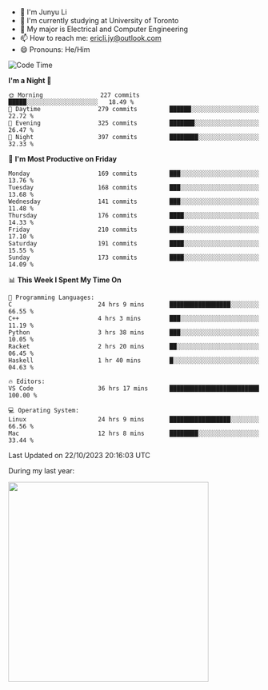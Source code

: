 ### 
- 👨 I'm Junyu Li
- 📖 I'm currently studying at University of Toronto
- 🌱 My major is Electrical and Computer Engineering
- 📫 How to reach me: ericli.jy@outlook.com
- 😄 Pronouns: He/Him

<!--
<p align="left">  
  <img height="180em" src="https://github-readme-stats-git-master-ericjyli.vercel.app/api?username=ericjyli&theme=tokyonight&show_icons=true&count_private=true&include_orgs=true" />
  <img height="180em" src="https://github-readme-stats-git-master-ericjyli.vercel.app/api/top-langs/?username=ericjyli&theme=tokyonight&count_private=true&include_orgs=true&include_orgs=true&layout=compact" />
</p>
-->

<!--START_SECTION:waka-->
![Code Time](http://img.shields.io/badge/Code%20Time-277%20hrs%2027%20mins-blue)

**I'm a Night 🦉** 

```text
🌞 Morning                227 commits         █████░░░░░░░░░░░░░░░░░░░░   18.49 % 
🌆 Daytime                279 commits         ██████░░░░░░░░░░░░░░░░░░░   22.72 % 
🌃 Evening                325 commits         ███████░░░░░░░░░░░░░░░░░░   26.47 % 
🌙 Night                  397 commits         ████████░░░░░░░░░░░░░░░░░   32.33 % 
```
📅 **I'm Most Productive on Friday** 

```text
Monday                   169 commits         ███░░░░░░░░░░░░░░░░░░░░░░   13.76 % 
Tuesday                  168 commits         ███░░░░░░░░░░░░░░░░░░░░░░   13.68 % 
Wednesday                141 commits         ███░░░░░░░░░░░░░░░░░░░░░░   11.48 % 
Thursday                 176 commits         ████░░░░░░░░░░░░░░░░░░░░░   14.33 % 
Friday                   210 commits         ████░░░░░░░░░░░░░░░░░░░░░   17.10 % 
Saturday                 191 commits         ████░░░░░░░░░░░░░░░░░░░░░   15.55 % 
Sunday                   173 commits         ████░░░░░░░░░░░░░░░░░░░░░   14.09 % 
```


📊 **This Week I Spent My Time On** 

```text
💬 Programming Languages: 
C                        24 hrs 9 mins       █████████████████░░░░░░░░   66.55 % 
C++                      4 hrs 3 mins        ███░░░░░░░░░░░░░░░░░░░░░░   11.19 % 
Python                   3 hrs 38 mins       ███░░░░░░░░░░░░░░░░░░░░░░   10.05 % 
Racket                   2 hrs 20 mins       ██░░░░░░░░░░░░░░░░░░░░░░░   06.45 % 
Haskell                  1 hr 40 mins        █░░░░░░░░░░░░░░░░░░░░░░░░   04.63 % 

🔥 Editors: 
VS Code                  36 hrs 17 mins      █████████████████████████   100.00 % 

💻 Operating System: 
Linux                    24 hrs 9 mins       █████████████████░░░░░░░░   66.56 % 
Mac                      12 hrs 8 mins       ████████░░░░░░░░░░░░░░░░░   33.44 % 
```


 Last Updated on 22/10/2023 20:16:03 UTC
<!--END_SECTION:waka-->

<p> During my last year: </p>
<img height="400em" src="https://github-readme-stats-git-master-ericjyli.vercel.app/api/wakatime?username=ericjyli&layout=compact&theme=tokyonight" />

<!--
Here are some ideas to get you started:

- 🔭 I’m currently working on ...
- 🌱 I’m currently learning ...
- 👯 I’m looking to collaborate on ...
- 🤔 I’m looking for help with ...
- 💬 Ask me about ...
- 📫 How to reach me: ...
- 😄 Pronouns: ...
- ⚡ Fun fact: ...
-->
